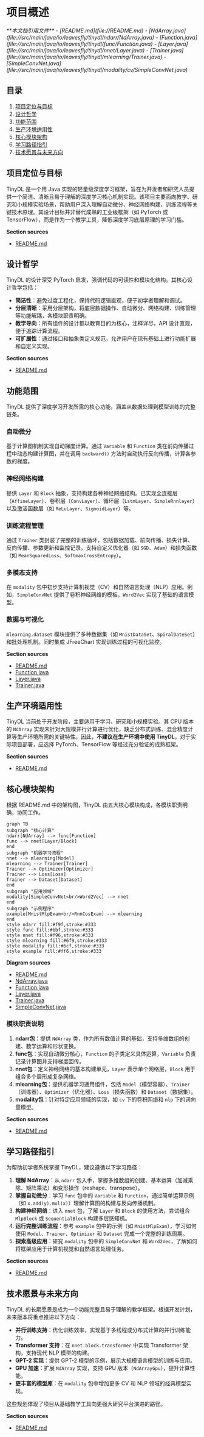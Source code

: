 # 项目概述

<cite>
**本文档引用文件**  
- [README.md](file://README.md)
- [NdArray.java](file://src/main/java/io/leavesfly/tinydl/ndarr/NdArray.java)
- [Function.java](file://src/main/java/io/leavesfly/tinydl/func/Function.java)
- [Layer.java](file://src/main/java/io/leavesfly/tinydl/nnet/Layer.java)
- [Trainer.java](file://src/main/java/io/leavesfly/tinydl/mlearning/Trainer.java)
- [SimpleConvNet.java](file://src/main/java/io/leavesfly/tinydl/modality/cv/SimpleConvNet.java)
</cite>

## 目录
1. [项目定位与目标](#项目定位与目标)
2. [设计哲学](#设计哲学)
3. [功能范围](#功能范围)
4. [生产环境适用性](#生产环境适用性)
5. [核心模块架构](#核心模块架构)
6. [学习路径指引](#学习路径指引)
7. [技术愿景与未来方向](#技术愿景与未来方向)

## 项目定位与目标

TinyDL 是一个用 Java 实现的轻量级深度学习框架，旨在为开发者和研究人员提供一个简洁、清晰且易于理解的深度学习核心机制实现。该项目主要面向教学、研究和小规模实验场景，帮助用户深入理解自动微分、神经网络构建、训练流程等关键技术原理。其设计目标并非替代成熟的工业级框架（如 PyTorch 或 TensorFlow），而是作为一个教学工具，降低深度学习底层原理的学习门槛。

**Section sources**  
- [README.md](file://README.md#L1-L207)

## 设计哲学

TinyDL 的设计深受 PyTorch 启发，强调代码的可读性和模块化结构。其核心设计哲学包括：

- **简洁性**：避免过度工程化，保持代码逻辑直观，便于初学者理解和调试。
- **分层清晰**：采用分层架构，将底层数据操作、自动微分、网络构建、训练管理等功能解耦，各模块职责明确。
- **教学导向**：所有组件的设计都以教育目的为核心，注释详尽，API 设计直观，便于追踪计算流程。
- **可扩展性**：通过接口和抽象类定义规范，允许用户在现有基础上进行功能扩展和自定义实现。

**Section sources**  
- [README.md](file://README.md#L1-L207)

## 功能范围

TinyDL 提供了深度学习开发所需的核心功能，涵盖从数据处理到模型训练的完整链条。

### 自动微分
基于计算图机制实现自动梯度计算。通过 `Variable` 和 `Function` 类在前向传播过程中动态构建计算图，并在调用 `backward()` 方法时自动执行反向传播，计算各参数的梯度。

### 神经网络构建
提供 `Layer` 和 `Block` 抽象，支持构建各种神经网络结构。已实现全连接层（`AffineLayer`）、卷积层（`ConvLayer`）、循环层（`LstmLayer`、`SimpleRnnlayer`）以及激活函数层（如 `ReLuLayer`、`SigmoidLayer`）等。

### 训练流程管理
通过 `Trainer` 类封装了完整的训练循环，包括数据加载、前向传播、损失计算、反向传播、参数更新和监控记录。支持自定义优化器（如 `SGD`、`Adam`）和损失函数（如 `MeanSquaredLoss`、`SoftmaxCrossEntropy`）。

### 多模态支持
在 `modality` 包中初步支持计算机视觉（CV）和自然语言处理（NLP）应用。例如，`SimpleConvNet` 提供了卷积神经网络的模板，`Word2Vec` 实现了基础的语言模型。

### 数据与可视化
`mlearning.dataset` 模块提供了多种数据集（如 `MnistDataSet`、`SpiralDateSet`）和批处理机制。同时集成 JFreeChart 实现训练过程的可视化监控。

**Section sources**  
- [README.md](file://README.md#L1-L207)
- [Function.java](file://src/main/java/io/leavesfly/tinydl/func/Function.java#L1-L92)
- [Layer.java](file://src/main/java/io/leavesfly/tinydl/nnet/Layer.java#L1-L34)
- [Trainer.java](file://src/main/java/io/leavesfly/tinydl/mlearning/Trainer.java#L1-L106)

## 生产环境适用性

TinyDL 当前处于开发阶段，主要适用于学习、研究和小规模实验。其 CPU 版本的 `NdArray` 实现未针对大规模并行计算进行优化，缺乏分布式训练、混合精度计算等生产环境所需的关键特性。因此，**不建议在生产环境中使用 TinyDL**。对于实际项目部署，应选择 PyTorch、TensorFlow 等经过充分验证的成熟框架。

**Section sources**  
- [README.md](file://README.md#L200-L207)

## 核心模块架构

根据 README.md 中的架构图，TinyDL 由五大核心模块构成，各模块职责明确，协同工作。

```mermaid
graph TB
subgraph "核心计算"
ndarr[NdArray] --> func[Function]
func --> nnet[Layer/Block]
end
subgraph "机器学习流程"
nnet --> mlearning[Model]
mlearning --> Trainer[Trainer]
Trainer --> Optimizer[Optimizer]
Trainer --> Loss[Loss]
Trainer --> Dataset[Dataset]
end
subgraph "应用领域"
modality[SimpleConvNet<br/>Word2Vec] --> nnet
end
subgraph "示例程序"
example[MnistMlpExam<br/>RnnCosExam] --> mlearning
end
style ndarr fill:#f9f,stroke:#333
style func fill:#bbf,stroke:#333
style nnet fill:#f96,stroke:#333
style mlearning fill:#6f9,stroke:#333
style modality fill:#6cf,stroke:#333
style example fill:#ff6,stroke:#333
```

**Diagram sources**  
- [README.md](file://README.md#L1-L207)
- [NdArray.java](file://src/main/java/io/leavesfly/tinydl/ndarr/NdArray.java#L1-L799)
- [Function.java](file://src/main/java/io/leavesfly/tinydl/func/Function.java#L1-L92)
- [Layer.java](file://src/main/java/io/leavesfly/tinydl/nnet/Layer.java#L1-L34)
- [Trainer.java](file://src/main/java/io/leavesfly/tinydl/mlearning/Trainer.java#L1-L106)
- [SimpleConvNet.java](file://src/main/java/io/leavesfly/tinydl/modality/cv/SimpleConvNet.java#L1-L75)

### 模块职责说明
1. **ndarr包**：提供 `NdArray` 类，作为所有数值计算的基础，支持多维数组的创建、数学运算和形状变换。
2. **func包**：实现自动微分核心，`Function` 的子类定义具体运算，`Variable` 负责记录计算图并支持梯度回传。
3. **nnet包**：定义神经网络的基本构建单元，`Layer` 表示单个网络层，`Block` 用于组合多个层形成复杂网络。
4. **mlearning包**：提供机器学习通用组件，包括 `Model`（模型容器）、`Trainer`（训练器）、`Optimizer`（优化器）、`Loss`（损失函数）和 `Dataset`（数据集）。
5. **modality包**：针对特定应用领域的实现，如 `cv` 下的卷积网络和 `nlp` 下的词向量模型。

**Section sources**  
- [README.md](file://README.md#L1-L207)

## 学习路径指引

为帮助初学者系统掌握 TinyDL，建议遵循以下学习路径：

1. **理解 NdArray**：从 `ndarr` 包入手，掌握多维数组的创建、基本运算（加减乘除、矩阵乘法）和变形操作（reshape、transpose）。
2. **掌握自动微分**：学习 `func` 包中的 `Variable` 和 `Function`，通过简单运算示例（如 `x.add(y).mul(x)`）理解计算图的构建与反向传播机制。
3. **构建神经网络**：进入 `nnet` 包，了解 `Layer` 和 `Block` 的使用方法，尝试组合 `MlpBlock` 或 `SequentialBlock` 构建多层感知机。
4. **运行完整训练流程**：参考 `example` 包中的示例（如 `MnistMlpExam`），学习如何使用 `Model`、`Trainer`、`Optimizer` 和 `Dataset` 完成一个完整的训练周期。
5. **探索高级应用**：研究 `modality` 包中的 `SimpleConvNet` 和 `Word2Vec`，了解如何将框架应用于计算机视觉和自然语言处理任务。

**Section sources**  
- [README.md](file://README.md#L1-L207)

## 技术愿景与未来方向

TinyDL 的长期愿景是成为一个功能完整且易于理解的教学框架。根据开发计划，未来版本将重点推进以下方向：

- **并行训练支持**：优化训练效率，实现基于多线程或分布式计算的并行训练能力。
- **Transformer 支持**：在 `nnet.block.transformer` 中实现 Transformer 架构，支持现代 NLP 模型的构建。
- **GPT-2 实现**：提供 GPT-2 模型的示例，展示大规模语言模型的训练与应用。
- **GPU 加速**：扩展 `NdArray` 实现，支持 GPU 版本（`NdArrayGpu`），提升计算性能。
- **更丰富的模型库**：在 `modality` 包中增加更多 CV 和 NLP 领域的经典模型实现。

这些规划体现了项目从基础教学工具向更强大研究平台演进的路径。

**Section sources**  
- [README.md](file://README.md#L1-L207)